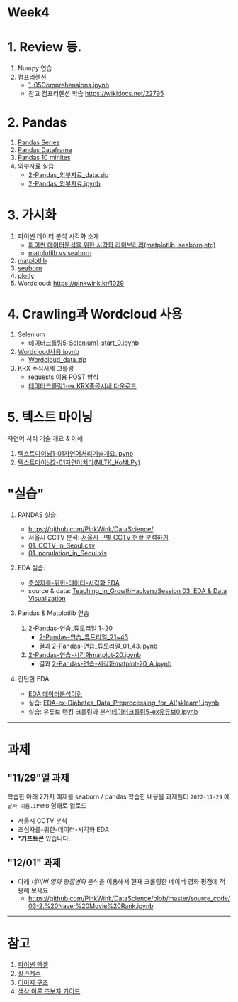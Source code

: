 # Week4

# 1. Review 등.

1. Numpy 연습
2. 컴프리헨션
    - [1-05Comprehensions.ipynb](notebooks/1-05Comprehensions.ipynb)
    - 참고 컴프리헨션 학습 https://wikidocs.net/22795

# 2. Pandas

1. [Pandas Series](notebooks/2-04Pandas_Series-0.ipynb)
2. [Pandas Dataframe](notebooks/2-05Pandas_DataFrame-0.ipynb)
3. [Pandas 10 minites](https://pandas.pydata.org/docs/user_guide/10min.html)
4. 외부자료 실습:
    - [2-Pandas_외부자료_data.zip](notebooks/2-Pandas_외부자료_data.zip)
    - [2-Pandas_외부자료.ipynb](notebooks/2-Pandas_외부자료.ipynb)



# 3. 가시화

1. 파이썬 데이터 분석 시각화 소개
    - [파이썬 데이터분석을 위한 시각화 라이브러리(matplotlib, seaborn,etc)](https://modulabs.co.kr/blog/python-data-analysis-matplotlib-seaborn-etc/#:~:text=Matplotlib%20vs%20seaborn,-Matplotlib%20%EB%8A%94%20%EC%A7%80%EC%86%8D%EC%A0%81&text=%EC%88%98%EB%A7%8E%EC%9D%80%20%EB%A0%8C%EB%8D%94%EB%A7%81%20%EB%B0%B1%EC%97%94%EB%93%9C%EB%A5%BC%20%EC%A0%9C%EA%B3%B5,%EB%90%9C%20Python%20%ED%94%8C%EB%A1%9C%ED%8C%85%20%EB%9D%BC%EC%9D%B4%EB%B8%8C%EB%9F%AC%EB%A6%AC%EC%9E%85%EB%8B%88%EB%8B%A4.)
    - [matplotlib vs seaborn](https://datauntold.com/matplotlib-vs-seaborn/)
1. [matplotlib](notebooks/2-가시화1-Matplotlib.ipynb)
2. [seaborn](notebooks/2-가시화2-Seaborn.ipynb)
3. [plotly](notebooks/2-가시화3-Plotly.ipynb)
4. Wordcloud: https://pinkwink.kr/1029


# 4. Crawling과 Wordcloud 사용

1. Selenium
    - [데이터크롤링5-Selenium1-start_0.ipynb](notebooks/데이터크롤링5-Selenium1-start_0.ipynb)
2. [Wordcloud사용.ipynb](notebooks/Wordcloud사용.ipynb)
    - [Wordcloud_data.zip](notebooks/Wordcloud_data.zip)
3. KRX 주식시세 크롤링
    - requests 이용 POST 방식
    - [데이터크롤링1-ex KRX종목시세 다운로드](notebooks/데이터크롤링1-exKRX종목시세다운로드.ipynb)


# 5. 텍스트 마이닝

자연어 처리 기술 개요 & 이해

1. [텍스트마이닝1-01자연어처리기술개요.ipynb](notebooks/텍스트마이닝1-01자연어처리기술1-개요.ipynb)
1. [텍스트마이닝2-01자연어처리(NLTK_KoNLPy)](notebooks/텍스트마이닝1-99NLTK_KoNLPy.ipynb)



# "실습"
1. PANDAS 실습:
    - https://github.com/PinkWink/DataScience/
    - 서울시 CCTV 분석: [서울시 구별 CCTV 현황 분석하기](https://github.com/PinkWink/DataScience/blob/master/source_code/01.%20Basic%20of%20Python%2C%20Pandas%20and%20Matplotlib%20%20via%20analysis%20of%20CCTV%20in%20Seoul.ipynb)
    - [01. CCTV_in_Seoul.csv](https://github.com/PinkWink/DataScience/blob/master/data/01.%20CCTV_in_Seoul.csv)
    - [01. population_in_Seoul.xls](https://github.com/PinkWink/DataScience/blob/master/data/01.%20population_in_Seoul.xls)

2. EDA 실습:
    - [초심자를-위한-데이터-시각화 EDA](https://medium.com/bondata/%EC%B4%88%EC%8B%AC%EC%9E%90%EB%A5%BC-%EC%9C%84%ED%95%9C-%EB%8D%B0%EC%9D%B4%ED%84%B0-%EC%8B%9C%EA%B0%81%ED%99%94-eda-%EA%B0%80%EC%9D%B4%EB%93%9C%EB%9D%BC%EC%9D%B8-%EC%8B%A4%EC%8A%B5-62d11f93e17e)
    - source & data: [Teaching_in_GrowthHackers/Session 03. EDA & Data Visualization](https://github.com/BokyungChoi/teaching_in_GrowthHackers/tree/master/Session%2003.%20EDA%20%26%20Data%20Visualization)

3. Pandas & Matplotlib 연습
   1. [2-Pandas-연습_튜토리얼 1~20](notebooks/2-Pandas-연습_튜토리얼_19Q.ipynb)
      - [2-Pandas-연습_튜토리얼_21~43](notebooks/2-Pandas-연습_튜토리얼_20Q_43.ipynb.ipynb)
      - 결과 [2-Pandas-연습_튜토리얼_01_43.ipynb](notebooks/2-Pandas-연습_튜토리얼_01_43.ipynb)
   2. [2-Pandas-연습-시각화matplot-20.ipynb](notebooks/2-Pandas-연습-시각화matplot-20Q.ipynb)
      - 결과 [2-Pandas-연습-시각화matplot-20_A.ipynb](notebooks/2-Pandas-연습-시각화matplot-20_A.ipynb)


3. 간단한 EDA
   - [EDA 데이터분석이란](notebooks/5_02EDA데이터분석이란.ipynb)
   - 실습: [EDA-ex-Diabetes_Data_Preprocessing_for_AI(sklearn).ipynb](notebooks/5_01EDA-Data_Preprocessing_for_AI(sklearn).ipynb)
   - 실습: 유튜브 랭킹 크롤링과 분석[데이터크롤링5-ex유튜브0.ipynb](notebooks/데이터크롤링5-ex유튜브0.ipynb)
<!--
6. 실습: 네이버영화랭킹 크롤링 결과 분석
 - 참고: https://github.com/PinkWink/DataScience/blob/master/source_code/03-2.%20Naver%20Movie%20Rank.ipynb

3. "실습" Selenium 이용 클롤링과 데이터 수집
-->

---

# 과제

## "11/29"일 과제

학습한 아래 2가지 예제를 seaborn / pandas 학습한 내용을 과제폴더 `2022-11-29` 에 `날짜_이름.IPYNB` 형태로 업로드
 - 서울시 CCTV 분석
 - 초심자를-위한-데이터-시각화 EDA
 - ***기프트콘** 있습니다.


## "12/01" 과제

- 아래 *네이버 영화 평점변화* 분석을 이용해서 현재 크롤링한 네이버 영화 평점에 적용해 보세요
   - https://github.com/PinkWink/DataScience/blob/master/source_code/03-2.%20Naver%20Movie%20Rank.ipynb


---
# 참고

1. [파이썬 엑셀](https://github.com/wikibook/pyexcel)
1. [상관계수](https://mindscale.kr/course/basic-stat-python/6/)
2. [이미지 구조](https://jehyunlee.github.io/2019/12/16/ImageJ-tutorial-2-ImageFileStructure/)
3. [색상 이론 초보자 가이드](https://designlog.org/2512785)
